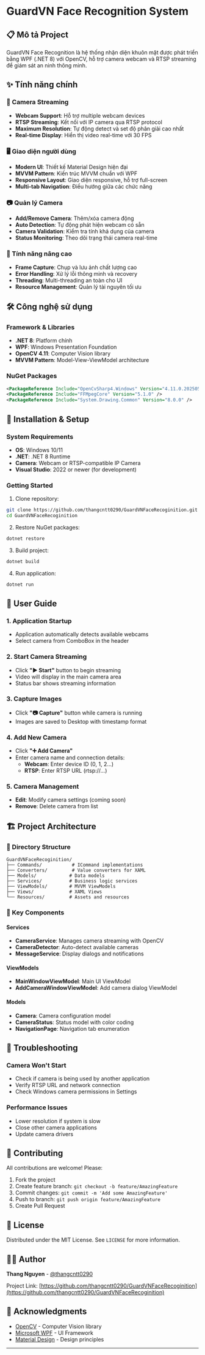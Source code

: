﻿# GuardVN Face Recognition System

## 📋 Mô tả Project

GuardVN Face Recognition là hệ thống nhận diện khuôn mặt được phát triển bằng WPF (.NET 8) với OpenCV, hỗ trợ camera webcam và RTSP streaming để giám sát an ninh thông minh.

## ✨ Tính năng chính

### 🎥 Camera Streaming
- **Webcam Support**: Hỗ trợ multiple webcam devices
- **RTSP Streaming**: Kết nối với IP camera qua RTSP protocol
- **Maximum Resolution**: Tự động detect và set độ phân giải cao nhất
- **Real-time Display**: Hiển thị video real-time với 30 FPS

### 🖥️ Giao diện người dùng
- **Modern UI**: Thiết kế Material Design hiện đại
- **MVVM Pattern**: Kiến trúc MVVM chuẩn với WPF
- **Responsive Layout**: Giao diện responsive, hỗ trợ full-screen
- **Multi-tab Navigation**: Điều hướng giữa các chức năng

### 📷 Quản lý Camera
- **Add/Remove Camera**: Thêm/xóa camera động
- **Auto Detection**: Tự động phát hiện webcam có sẵn
- **Camera Validation**: Kiểm tra tính khả dụng của camera
- **Status Monitoring**: Theo dõi trạng thái camera real-time

### 🎯 Tính năng nâng cao
- **Frame Capture**: Chụp và lưu ảnh chất lượng cao
- **Error Handling**: Xử lý lỗi thông minh và recovery
- **Threading**: Multi-threading an toàn cho UI
- **Resource Management**: Quản lý tài nguyên tối ưu

## 🛠️ Công nghệ sử dụng

### Framework & Libraries
- **.NET 8**: Platform chính
- **WPF**: Windows Presentation Foundation
- **OpenCV 4.11**: Computer Vision library
- **MVVM Pattern**: Model-View-ViewModel architecture

### NuGet Packages
```xml
<PackageReference Include="OpenCvSharp4.Windows" Version="4.11.0.20250507" />
<PackageReference Include="FFMpegCore" Version="5.1.0" />
<PackageReference Include="System.Drawing.Common" Version="8.0.0" />
```

## 🚀 Installation & Setup

### System Requirements
- **OS**: Windows 10/11
- **.NET**: .NET 8 Runtime
- **Camera**: Webcam or RTSP-compatible IP Camera
- **Visual Studio**: 2022 or newer (for development)

### Getting Started
1. Clone repository:
```bash
git clone https://github.com/thangcntt0290/GuardVNFaceRecoginition.git
cd GuardVNFaceRecoginition
```

2. Restore NuGet packages:
```bash
dotnet restore
```

3. Build project:
```bash
dotnet build
```

4. Run application:
```bash
dotnet run
```

## 📖 User Guide

### 1. Application Startup
- Application automatically detects available webcams
- Select camera from ComboBox in the header

### 2. Start Camera Streaming
- Click **"▶ Start"** button to begin streaming
- Video will display in the main camera area
- Status bar shows streaming information

### 3. Capture Images
- Click **"📷 Capture"** button while camera is running
- Images are saved to Desktop with timestamp format

### 4. Add New Camera
- Click **"➕ Add Camera"**
- Enter camera name and connection details:
  - **Webcam**: Enter device ID (0, 1, 2...)
  - **RTSP**: Enter RTSP URL (rtsp://...)

### 5. Camera Management
- **Edit**: Modify camera settings (coming soon)
- **Remove**: Delete camera from list

## 🏗️ Project Architecture

### 📁 Directory Structure
```
GuardVNFaceRecoginition/
├── Commands/           # ICommand implementations
├── Converters/         # Value converters for XAML
├── Models/            # Data models
├── Services/          # Business logic services
├── ViewModels/        # MVVM ViewModels
├── Views/             # XAML Views
└── Resources/         # Assets and resources
```

### 🔧 Key Components

#### Services
- **CameraService**: Manages camera streaming with OpenCV
- **CameraDetector**: Auto-detect available cameras
- **MessageService**: Display dialogs and notifications

#### ViewModels
- **MainWindowViewModel**: Main UI ViewModel
- **AddCameraWindowViewModel**: Add camera dialog ViewModel

#### Models
- **Camera**: Camera configuration model
- **CameraStatus**: Status model with color coding
- **NavigationPage**: Navigation tab enumeration

## 🐛 Troubleshooting

### Camera Won't Start
- Check if camera is being used by another application
- Verify RTSP URL and network connection
- Check Windows camera permissions in Settings

### Performance Issues
- Lower resolution if system is slow
- Close other camera applications
- Update camera drivers

## 🤝 Contributing

All contributions are welcome! Please:

1. Fork the project
2. Create feature branch: `git checkout -b feature/AmazingFeature`
3. Commit changes: `git commit -m 'Add some AmazingFeature'`
4. Push to branch: `git push origin feature/AmazingFeature`
5. Create Pull Request

## 📄 License

Distributed under the MIT License. See `LICENSE` for more information.

## 👨‍💻 Author

**Thang Nguyen** - [@thangcntt0290](https://github.com/thangcntt0290)

Project Link: [https://github.com/thangcntt0290/GuardVNFaceRecoginition](https://github.com/thangcntt0290/GuardVNFaceRecoginition)

## 🙏 Acknowledgments

- [OpenCV](https://opencv.org/) - Computer Vision library
- [Microsoft WPF](https://github.com/dotnet/wpf) - UI Framework
- [Material Design](https://material.io/design) - Design principles

---
